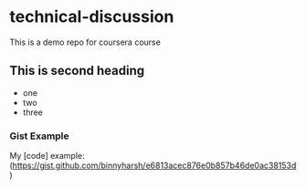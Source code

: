 # technical-discussion
This is a demo repo for coursera course

## This is second heading
* one
* two
* three

### Gist Example
My [code] example: (https://gist.github.com/binnyharsh/e6813acec876e0b857b46de0ac38153d)
